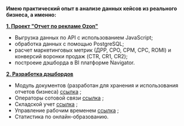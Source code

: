 **Имею практический опыт в анализе данных кейсов из реального бизнеса, а именно:**

[**1. Проект "Отчет по рекламе Ozon"**](https://github.com/Polina-Smirnova22/Date_Analysis/tree/main/Проект%20%22Отчет%20по%20рекламе%20Ozon%22)
  - Выгрузка данных по API с использованием JavaScript;
  - обработка данных с помощью PostgreSQL;
  - расчет маркетинговых метрик (ДРР, CPO, CPM, CPC, ROMI) и конверсий воронки продаж (CTR, CR1, CR2);
  - построеие дэшборда в BI платформе Navigator.

[**2. Разработка дэшбордов**](https://github.com/Polina-Smirnova22/Dashboards)
  - Модуль документов (разработан для хранения и использования отчетов бизнеса) [ссылка](https://github.com/Polina-Smirnova22/Dashboards/tree/main/Модуль%20документов) ;
  - Операторы сотовой связи [ссылка](https://github.com/Polina-Smirnova22/Dashboards/tree/main/Операторы%20сотовой%20связи) ;
  - Складской учет [ссылка](https://github.com/Polina-Smirnova22/Dashboards/tree/main/Складской%20учет) ;
  - Управление рабочим временем [ссылка](https://github.com/Polina-Smirnova22/Dashboards/tree/main/Управление%20рабочим%20временем) ;
  - Статистика по онлайн-образованию.


